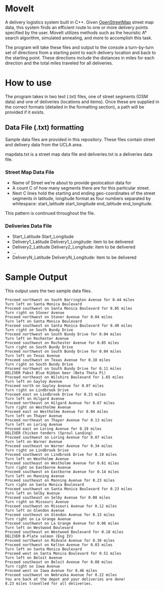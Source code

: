 # MoveIt
A delivery logistics system built in C++. Given [OpenStreetMap](https://www.openstreetmap.org/#map=17/34.06731/-118.44553) street map data, this system finds an efficient route to one or more delivery points specified by the user. MoveIt utilizes methods such as the heuristic A* search algorithm, simulated annealing, and more to accomplish this task.

The program will take these files and output to the console a turn-by-turn set of directions from a starting point to each delivery location and back to the starting point. These directions include the distances in miles for each direction and the total miles traveled for all deliveries.

# How to use
The program takes in two text (.txt) files, one of street segments (OSM data) and one of deliveries (locations and items). Once these are supplied in the correct formats (detailed in the formatting section), a path will be provided if it exists.

## Data File (.txt) formatting

Sample data files are provided in this repository. These files contain street and delivery data from the UCLA area.

mapdata.txt is a street map data file and deliveries.txt is a deliveries data file. 

### Street Map Data File
- Name of Street we’re about to provide geolocation data for 
- A count C of how many segments there are for this particular street. 
- Next C lines hold the starting and ending geo-coordinates of the street segments in latitude, longitude format as four numbers separated by whitespace: start_latitude start_longitude end_latitude end_longitude.

This pattern is continued throughout the file.

### Deliveries Data File
- Start_Latitude Start_Longitude  
- Delivery1_Latitude Delivery1_Longitude: item to be delivered 
- Delivery2_Latitude Delivery2_Longitude: item to be delivered
- ...
- DeliveryN_Latitude DeliveryN_Longitude: item to be delivered 

# Sample Output
This output uses the two sample data files.

```
Proceed northwest on South Barrington Avenue for 0.44 miles
Turn left on Santa Monica Boulevard
Proceed southwest on Santa Monica Boulevard for 0.05 miles
Turn right on Stoner Avenue
Proceed northwest on Stoner Avenue for 0.04 miles
Turn left on Santa Monica Boulevard
Proceed southwest on Santa Monica Boulevard for 0.40 miles
Turn right on South Bundy Drive
Proceed northwest on South Bundy Drive for 0.04 miles
Turn left on Rochester Avenue
Proceed southwest on Rochester Avenue for 0.05 miles
Turn right on South Bundy Drive
Proceed northwest on South Bundy Drive for 0.04 miles
Turn left on Texas Avenue
Proceed southwest on Texas Avenue for 0.10 miles
Turn right on South Bundy Drive
Proceed northwest on South Bundy Drive for 0.11 miles
DELIVER Pabst Blue Ribbon beer (Beta Theta Pi)
Proceed northeast on Wilshire Boulevard for 1.65 miles
Turn left on Gayley Avenue
Proceed north on Gayley Avenue for 0.07 miles
Turn right on Lindbrook Drive
Proceed east on Lindbrook Drive for 0.23 miles
Turn left on Hilgard Avenue
Proceed northeast on Hilgard Avenue for 0.67 miles
Turn right on Westholme Avenue
Proceed east on Westholme Avenue for 0.04 miles
Turn left on Thayer Avenue
Proceed northeast on Thayer Avenue for 0.13 miles
Turn left on Loring Avenue
Proceed east on Loring Avenue for 0.19 miles
DELIVER Chicken tenders (Sproul Landing)
Proceed southwest on Loring Avenue for 0.07 miles
Turn left on Warner Avenue
Proceed southeast on Warner Avenue for 0.34 miles
Turn right on Lindbrook Drive
Proceed southwest on Lindbrook Drive for 0.19 miles
Turn left on Westholme Avenue
Proceed southeast on Westholme Avenue for 0.61 miles
Turn right on Eastborne Avenue
Proceed southwest on Eastborne Avenue for 0.14 miles
Turn left on Manning Avenue
Proceed southeast on Manning Avenue for 0.23 miles
Turn right on Santa Monica Boulevard
Proceed southwest on Santa Monica Boulevard for 0.23 miles
Turn left on Selby Avenue
Proceed southeast on Selby Avenue for 0.08 miles
Turn right on Missouri Avenue
Proceed southwest on Missouri Avenue for 0.12 miles
Turn left on Glendon Avenue
Proceed southeast on Glendon Avenue for 0.13 miles
Turn right on La Grange Avenue
Proceed southwest on La Grange Avenue for 0.06 miles
Turn left on Westwood Boulevard
Proceed southeast on Westwood Boulevard for 0.18 miles
DELIVER B-Plate salmon (Eng IV)
Proceed northwest on Midvale Avenue for 0.39 miles
Proceed northwest on Kelton Avenue for 0.03 miles
Turn left on Santa Monica Boulevard
Proceed west on Santa Monica Boulevard for 0.51 miles
Turn left on Beloit Avenue
Proceed southeast on Beloit Avenue for 0.08 miles
Turn right on Iowa Avenue
Proceed west on Iowa Avenue for 0.46 miles
Proceed southwest on Nebraska Avenue for 0.22 miles
You are back at the depot and your deliveries are done!
8.23 miles travelled for all deliveries.
```
